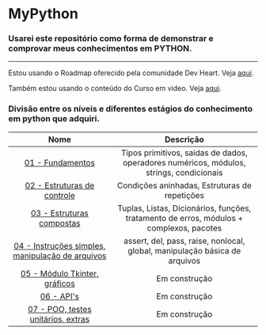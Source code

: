 # MyPython
### Usarei este repositório como forma de demonstrar e comprovar meus conhecimentos em **PYTHON**.
----

Estou usando o Roadmap oferecido pela comunidade Dev Heart. Veja [aqui](https://github.com/wendrewdevelop/python4noobs).

Também estou usando o conteúdo do Curso em video. Veja [aqui](https://www.youtube.com/watch?v=S9uPNppGsGo&list=PLvE-ZAFRgX8hnECDn1v9HNTI71veL3oW0).

### Divisão entre os níveis e diferentes estágios do conhecimento em python que adquiri.
Nome | Descrição 
:---------: | :------: 
[01 - Fundamentos](https://github.com/epedropaulo/MyPython/tree/main/01%20-%20Fundamentos)| Tipos primitivos, saidas de dados, operadores numéricos, módulos, strings, condicionais
[02 - Estruturas de controle](https://github.com/epedropaulo/MyPython/tree/main/02%20-%20Estruturas%20de%20controle)| Condições aninhadas, Estruturas de repetições 
[03 - Estruturas compostas](https://github.com/epedropaulo/MyPython/tree/main/03%20-%20Estruturas%20Compostas)| Tuplas, Listas, Dicionários, funções, tratamento de erros, módulos + complexos, pacotes 
[04 - Instruções simples, manipulação de arquivos](https://github.com/epedropaulo/MyPython/tree/main/04%20-%20Instruções%20simples%2C%20manipulando%20arquivos)| assert, del, pass, raise, nonlocal, global, manipulação básica de arquivos
[05 - Módulo Tkinter, gráficos](https://github.com/epedropaulo/MyPython/tree/main/05%20-%20Módulo%20Tkinter%2C%20gráficos)| Em construção 
[06 - API's](https://github.com/epedropaulo/MyPython/tree/main/06%20-%20API's)| Em construção
[07 - POO, testes unitários, extras](https://github.com/epedropaulo/MyPython/tree/main/07%20-%20POO%2C%20testes%20unitários%2C%20extras)| Em construção
